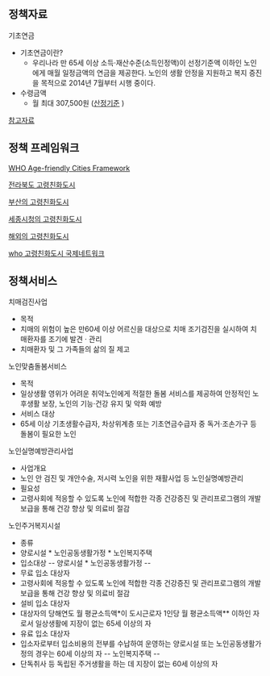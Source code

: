 ## 정책자료

기초연금  
* 기초연금이란?  
  * 우리나라 만 65세 이상 소득·재산수준(소득인정액)이 선정기준액 이하인 노인에게 매월 일정금액의 연금을 제공한다. 노인의 생활 안정을 지원하고 복지 증진을 목적으로 2014년 7월부터 시행 중이다.  
* 수령금액
  * 월 최대 307,500원 ([산정기준](http://basicpension.mohw.go.kr/Nfront_info/basic_pension_3.jsp) )

[참고자료](http://basicpension.mohw.go.kr/Nfront_info/basic_pension_1.jsp)



## 정책 프레임워크

[WHO Age-friendly Cities Framework](https://extranet.who.int/agefriendlyworld/)

[전라북도 고령친화도시](http://jthink.kr/jthink/2018/inner.php?sMenu=B1000&mode=view&no=304)

[부산의 고령친화도시](http://afc.bswdi.re.kr/Main.do)

[세종시청의 고령친화도시](https://www.sejong.go.kr/citizen/sub05_0401.do)

[해외의 고령친화도시](ttps://www.seoulsolution.kr/sites/default/files/%EC%84%B8%EA%B3%84%EC%99%80%EB%8F%84%EC%8B%9C%2012%ED%98%B8%20%ED%8A%B9%EC%A7%912%20.pdf)

[who 고령친화도시 국제네트워크](https://www.sejong.go.kr/citizen/sub05_0402.do;jsessionid=wDwIoFnTe2MfMCl1PxvJtlR7VXI8XfhwNdDVU2B68fOqf7Rq4UO43CtUPMx0YXMH.Portal_WAS2_servlet_engine5)

## 정책서비스

치매검진사업
 * 목적
  * 치매의 위험이 높은 만60세 이상 어르신을 대상으로 치매 조기검진을 실시하여 치매환자를 조기에 발견 · 관리
  * 치매환자 및 그 가족들의 삶의 질 제고

노인맞춤돌봄서비스
 * 목적
  * 일상생활 영위가 어려운 취약노인에게 적절한 돌봄 서비스를 제공하여 안정적인 노후생활 보장, 노인의 기능·건강 유지 및 악화 예방
 * 서비스 대상
  * 65세 이상 기초생활수급자, 차상위계층 또는 기초연금수급자 중 독거·조손가구 등 돌봄이 필요한 노인

노인실명예방관리사업
 * 사업개요
  * 노인 안 검진 및 개안수술, 저시력 노인을 위한 재활사업 등 노인실명예방관리
 * 필요성
  * 고령사회에 적응할 수 있도록 노인에 적합한 각종 건강증진 및 관리프로그램의 개발 보급을 통해 건강 향상 및 의료비 절감

노인주거복지시설
 * 종류
  * 양로시설   * 노인공동생활가정   * 노인복지주택
 * 입소대상
 -- 양로시설 * 노인공동생활가정 --
  * 무료 입소 대상자
   * 고령사회에 적응할 수 있도록 노인에 적합한 각종 건강증진 및 관리프로그램의 개발 보급을 통해 건강 향상 및 의료비 절감
  * 설비 입소 대상자
   * 대상자의 당해연도 월 평균소득액*이 도시근로자 1인당 월 평균소득액** 이하인 자로서 일상생활에 지장이 없는 65세 이상의 자
  * 유료 입소 대상자
   * 입소자로부터 입소비용의 전부를 수납하여 운영하는 양로시설 또는 노인공동생활가정의 경우는 60세 이상의 자
 -- 노인복지주택 --
   * 단독취사 등 독립된 주거생활을 하는 데 지장이 없는 60세 이상의 자 
